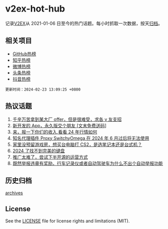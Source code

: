 # v2ex-hot-hub

 记录[V2EX](https://www.v2ex.com/)从 2021-01-06 日至今的热门话题。每小时抓取一次数据，按天[归档](archives)。
 
 ## 相关项目

- [GitHub热榜](https://github.com/lonnyzhang423/github-hot-hub)
- [知乎热榜](https://github.com/lonnyzhang423/zhihu-hot-hub)
- [微博热榜](https://github.com/lonnyzhang423/weibo-hot-hub)
- [头条热榜](https://github.com/lonnyzhang423/toutiao-hot-hub)
- [抖音热榜](https://github.com/lonnyzhang423/douyin-hot-hub)


 `更新时间：2024-02-23 13:09:25 +0800`

## 热议话题

1. [千辛万苦拿到某大厂 offer，但是很难受，求各 v 友支招](https://www.v2ex.com/t/1017736)
1. [新开发的 App，永久版交个朋友 [文末免费送码]](https://www.v2ex.com/t/1017611)
1. [来，报一下你们的收入,看看 24 年行情如何](https://www.v2ex.com/t/1017616)
1. [知名代理插件 Proxy SwitchyOmega 在 2024 年 6 月过后将无法使用](https://www.v2ex.com/t/1017572)
1. [家里没预留游戏房，想买台电脑打 CS2，是选笔记本还是台式机？](https://www.v2ex.com/t/1017509)
1. [2024 了找不到完美的键盘](https://www.v2ex.com/t/1017710)
1. [推广太难了，尝试下半开源的运营方式](https://www.v2ex.com/t/1017708)
1. [既然举报违章有奖励，行车记录仪或者自动驾驶车为什么不出个自动举报功能](https://www.v2ex.com/t/1017777)

## 历史归档

[archives](archives)

## License

See the [LICENSE](LICENSE) file for license rights and limitations (MIT).
